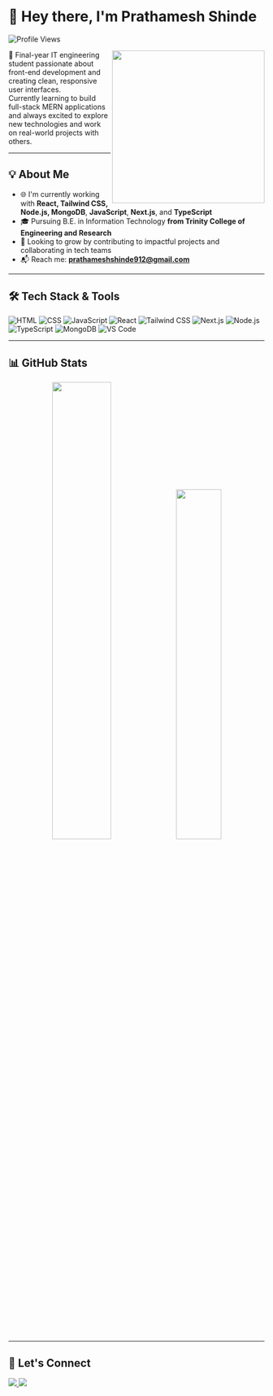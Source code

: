 # 👋 Hey there, I'm Prathamesh Shinde

![Profile Views](https://komarev.com/ghpvc/?username=PrathameshRSH26&label=Profile%20views&color=0e75b6&style=flat-square)

<img align="right" src="https://media.giphy.com/media/qgQUggAC3Pfv687qPC/giphy.gif" width="300" />

🚀 Final-year IT engineering student passionate about front-end development and creating clean, responsive user interfaces.  
Currently learning to build full-stack MERN applications and always excited to explore new technologies and work on real-world projects with others.

---

## 💡 About Me
- 🌐 I'm currently working with **React, Tailwind CSS, Node.js, MongoDB**, **JavaScript**, **Next.js**, and **TypeScript**
- 🎓 Pursuing B.E. in Information Technology **from Trinity College of Engineering and Research**
- 💼 Looking to grow by contributing to impactful projects and collaborating in tech teams
- 📬 Reach me: **prathameshshinde912@gmail.com**

---

## 🛠️ Tech Stack & Tools

![HTML](https://img.shields.io/badge/HTML5-E34F26?style=flat-square&logo=html5&logoColor=white)
![CSS](https://img.shields.io/badge/CSS3-1572B6?style=flat-square&logo=css3&logoColor=white)
![JavaScript](https://img.shields.io/badge/JavaScript-F7DF1E?style=flat-square&logo=javascript&logoColor=black)
![React](https://img.shields.io/badge/React-61DAFB?style=flat-square&logo=react&logoColor=black)
![Tailwind CSS](https://img.shields.io/badge/Tailwind_CSS-0F172A?style=flat-square&logo=tailwind-css&logoColor=38BDF8)
![Next.js](https://img.shields.io/badge/Next.js-000000?style=flat-square&logo=next.js&logoColor=white)
![Node.js](https://img.shields.io/badge/Node.js-339933?style=flat-square&logo=node.js&logoColor=white)
![TypeScript](https://img.shields.io/badge/TypeScript-3178C6?style=flat-square&logo=typescript&logoColor=white)
![MongoDB](https://img.shields.io/badge/MongoDB-4EA94B?style=flat-square&logo=mongodb&logoColor=white)
![VS Code](https://img.shields.io/badge/VS%20Code-007ACC?style=flat-square&logo=visual-studio-code&logoColor=white)

---

## 📊 GitHub Stats

<div align="center">
  <img src="https://github-readme-stats.vercel.app/api?username=PrathameshRSH26&show_icons=true&theme=github_dark&count_private=true&hide_border=true" width="48%"/>
  <img src="https://github-readme-stats.vercel.app/api/top-langs/?username=PrathameshRSH26&layout=compact&theme=github_dark&hide_border=true" width="42%"/>
</div>

---

## 🔗 Let's Connect

<p align="left">
  <a href="https://linkedin.com/in/prathameshshinde2604" target="_blank">
    <img src="https://img.shields.io/badge/LinkedIn-Connect-blue?style=for-the-badge&logo=linkedin&logoColor=white" />
  </a>
  <a href="mailto:prathameshshinde912@gmail.com">
    <img src="https://img.shields.io/badge/Gmail-Email-red?style=for-the-badge&logo=gmail&logoColor=white" />
  </a>
</p>
